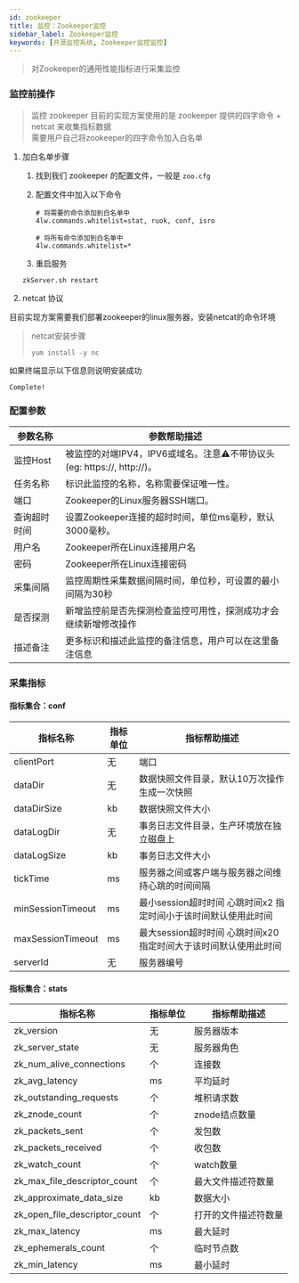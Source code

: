 ```yaml
---
id: zookeeper  
title: 监控：Zookeeper监控      
sidebar_label: Zookeeper监控  
keywords: [开源监控系统, Zookeeper监控监控]
---
```


> 对Zookeeper的通用性能指标进行采集监控

### 监控前操作

> 监控 zookeeper 目前的实现方案使用的是 zookeeper 提供的四字命令 + netcat 来收集指标数据  
> 需要用户自己将zookeeper的四字命令加入白名单

1. 加白名单步骤

    1. 找到我们 zookeeper 的配置文件，一般是 `zoo.cfg`
    2. 配置文件中加入以下命令

        ```shell
        # 将需要的命令添加到白名单中
        4lw.commands.whitelist=stat, ruok, conf, isro
        
        # 将所有命令添加到白名单中
        4lw.commands.whitelist=*
        ```

    3. 重启服务

    ```shell
    zkServer.sh restart
    ```

2. netcat 协议

目前实现方案需要我们部署zookeeper的linux服务器，安装netcat的命令环境

> netcat安装步骤
>
> ```shell
> yum install -y nc
> ```

如果终端显示以下信息则说明安装成功

```shell
Complete!
```

### 配置参数

|  参数名称  |                        参数帮助描述                        |
|--------|------------------------------------------------------|
| 监控Host | 被监控的对端IPV4，IPV6或域名。注意⚠️不带协议头(eg: https://, http://)。 |
| 任务名称   | 标识此监控的名称，名称需要保证唯一性。                                  |
| 端口     | Zookeeper的Linux服务器SSH端口。                             |
| 查询超时时间 | 设置Zookeeper连接的超时时间，单位ms毫秒，默认3000毫秒。                  |
| 用户名    | Zookeeper所在Linux连接用户名                                |
| 密码     | Zookeeper所在Linux连接密码                                 |
| 采集间隔   | 监控周期性采集数据间隔时间，单位秒，可设置的最小间隔为30秒                       |
| 是否探测   | 新增监控前是否先探测检查监控可用性，探测成功才会继续新增修改操作                     |
| 描述备注   | 更多标识和描述此监控的备注信息，用户可以在这里备注信息                          |

### 采集指标

#### 指标集合：conf

|       指标名称        | 指标单位 |                 指标帮助描述                 |
|-------------------|------|----------------------------------------|
| clientPort        | 无    | 端口                                     |
| dataDir           | 无    | 数据快照文件目录，默认10万次操作生成一次快照                |
| dataDirSize       | kb   | 数据快照文件大小                               |
| dataLogDir        | 无    | 事务日志文件目录，生产环境放在独立磁盘上                   |
| dataLogSize       | kb   | 事务日志文件大小                               |
| tickTime          | ms   | 服务器之间或客户端与服务器之间维持心跳的时间间隔               |
| minSessionTimeout | ms   | 最小session超时时间 心跳时间x2 指定时间小于该时间默认使用此时间  |
| maxSessionTimeout | ms   | 最大session超时时间 心跳时间x20 指定时间大于该时间默认使用此时间 |
| serverId          | 无    | 服务器编号                                  |

#### 指标集合：stats

|             指标名称              | 指标单位 |   指标帮助描述   |
|-------------------------------|------|------------|
| zk_version                    | 无    | 服务器版本      |
| zk_server_state               | 无    | 服务器角色      |
| zk_num_alive_connections      | 个    | 连接数        |
| zk_avg_latency                | ms   | 平均延时       |
| zk_outstanding_requests       | 个    | 堆积请求数      |
| zk_znode_count                | 个    | znode结点数量  |
| zk_packets_sent               | 个    | 发包数        |
| zk_packets_received           | 个    | 收包数        |
| zk_watch_count                | 个    | watch数量    |
| zk_max_file_descriptor_count  | 个    | 最大文件描述符数量  |
| zk_approximate_data_size      | kb   | 数据大小       |
| zk_open_file_descriptor_count | 个    | 打开的文件描述符数量 |
| zk_max_latency                | ms   | 最大延时       |
| zk_ephemerals_count           | 个    | 临时节点数      |
| zk_min_latency                | ms   | 最小延时       |
